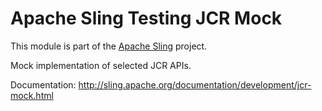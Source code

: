 # Apache Sling Testing JCR Mock

This module is part of the [Apache Sling](https://sling.apache.org) project.

Mock implementation of selected JCR APIs.

Documentation:
http://sling.apache.org/documentation/development/jcr-mock.html
